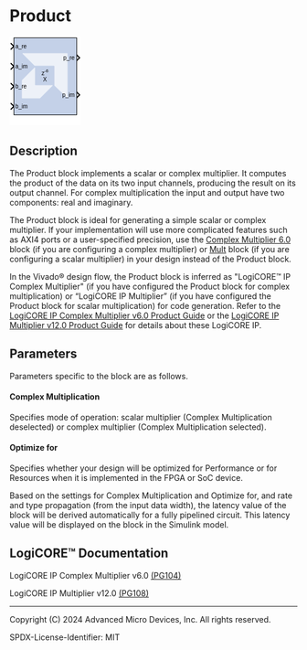 # Product

![](./Images/block.png)

## Description

The Product block implements a scalar or complex multiplier. It
computes the product of the data on its two input channels, producing
the result on its output channel. For complex multiplication the input
and output have two components: real and imaginary.


The Product block is ideal for generating a simple scalar or complex
multiplier. If your implementation will use more complicated features
such as AXI4 ports or a user-specified precision, use the
[Complex Multiplier 6.0](../../HDL/cmult/README.md) block (if you are
configuring a complex multiplier) or [Mult](../../HDL/mult/README.md) block (if
you are configuring a scalar multiplier) in your design instead of the
Product block.

In the Vivado® design flow, the Product block is inferred as "LogiCORE™
IP Complex Multiplier" (if you have configured the Product block for
complex multiplication) or “LogiCORE IP Multiplier” (if you have
configured the Product block for scalar multiplication) for code
generation. Refer to the [LogiCORE IP Complex Multiplier v6.0 Product
Guide](https://docs.xilinx.com/access/sources/ud/document?isLatest=true&url=pg104-cmpy&ft:locale=en-US)
or the [LogiCORE IP Multiplier v12.0 Product
Guide](https://docs.xilinx.com/access/sources/ud/document?isLatest=true&url=pg108-mult-gen&ft:locale=en-US)
for details about these LogiCORE IP.

## Parameters

Parameters specific to the block are as follows.

#### Complex Multiplication  
Specifies mode of operation: scalar multiplier (Complex Multiplication
deselected) or complex multiplier (Complex Multiplication selected).

#### Optimize for  
Specifies whether your design will be optimized for Performance or for
Resources when it is implemented in the FPGA or SoC device.

Based on the settings for Complex Multiplication and Optimize for, and
rate and type propagation (from the input data width), the latency value
of the block will be derived automatically for a fully pipelined
circuit. This latency value will be displayed on the block in the
Simulink model.

## LogiCORE™ Documentation

LogiCORE IP Complex Multiplier
v6.0 [(PG104)](https://docs.xilinx.com/access/sources/ud/document?isLatest=true&url=pg104-cmpy&ft:locale=en-US)

LogiCORE IP Multiplier
v12.0 [(PG108)](https://docs.xilinx.com/access/sources/ud/document?isLatest=true&url=pg108-mult-gen&ft:locale=en-US)

--------------
Copyright (C) 2024 Advanced Micro Devices, Inc.
All rights reserved.

SPDX-License-Identifier: MIT
